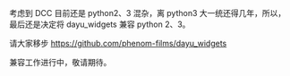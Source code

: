 考虑到 DCC 目前还是 python2、3 混杂，离 python3 大一统还得几年，所以，最后还是决定将 dayu_widgets 兼容 python 2、3。

请大家移步 https://github.com/phenom-films/dayu_widgets 

兼容工作进行中，敬请期待。
